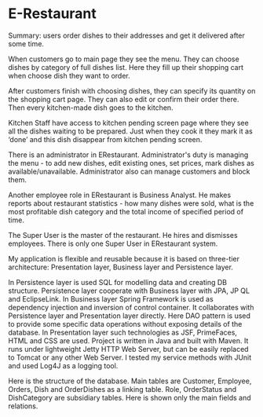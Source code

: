 # E-Restaurant

Summary: users order dishes to their addresses and get it delivered after some time. 

When customers go to main page they see the menu. They can choose dishes by category of full dishes list. Here they fill up their shopping cart when choose dish they want to order.

After customers finish with choosing dishes, they can specify its quantity on the shopping cart page. They can also edit or confirm their order there. Then every kitchen-made dish goes to the kitchen.

Kitchen Staff have access to kitchen pending screen page where they see all the dishes waiting to be prepared. Just when they cook it they mark it as ‘done’ and this dish disappear from kitchen pending screen.

There is an administrator in ERestaurant. Administrator's duty is managing the menu - to add new dishes, edit existing ones, set prices, mark dishes as available/unavailable.
Administrator also can manage customers and block them.

Another employee role in ERestaurant is Business Analyst. He makes reports about restaurant statistics - how many dishes were sold, what is the most profitable dish category and the total income of specified period of time.

The Super User is the master of the restaurant. He hires and dismisses employees. There is only one Super User in ERestaurant system.

My application is flexible and reusable because it is based on three-tier architecture: Presentation layer, Business layer and Persistence layer.

In Persistence layer is used SQL for modelling data and creating DB structure.
Persistence layer cooperate with Business layer with JPA, JP QL and EclipseLink.
In Business layer Spring Framework is used as dependency injection and inversion of control container. It collaborates with Persistence layer and Presentation layer directly. Here DAO pattern is used to provide some specific data operations without exposing details of the database.
In Presentation layer such technologies as JSF, PrimeFaces, HTML and CSS are used.
Project is written in Java and built with Maven. It runs under lightweight Jetty HTTP Web Server, but can be easily replaced to Tomcat or any other Web Server.
I tested my service methods with JUnit and used Log4J as a logging tool.

Here is the structure of the database.
Main tables are Customer, Employee, Orders, Dish and OrderDishes as a linking table.
Role, OrderStatus and DishCategory are subsidiary tables.
Here is shown only the main fields and relations.
